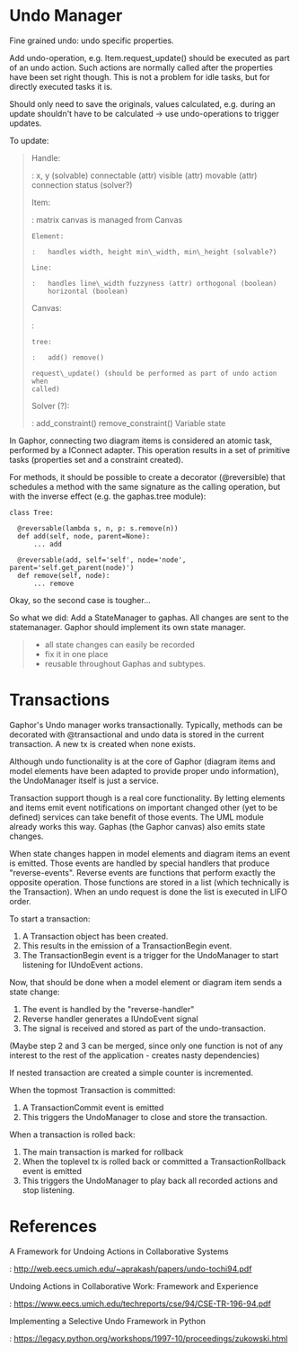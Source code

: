 # Undo Manager

Fine grained undo: undo specific properties.

Add undo-operation, e.g. Item.request\_update() should be executed as
part of an undo action. Such actions are normally called after the
properties have been set right though. This is not a problem for idle
tasks, but for directly executed tasks it is.

Should only need to save the originals, values calculated, e.g. during
an update shouldn\'t have to be calculated -\> use undo-operations to
trigger updates.

To update:

> Handle:
>
> :   x, y (solvable) connectable (attr) visible (attr) movable (attr)
>     connection status (solver?)
>
> Item:
>
> :   matrix canvas is managed from Canvas
>
>     Element:
>
>     :   handles width, height min\_width, min\_height (solvable?)
>
>     Line:
>
>     :   handles line\_width fuzzyness (attr) orthogonal (boolean)
>         horizontal (boolean)
>
> Canvas:
>
> :   
>
>     tree:
>
>     :   add() remove()
>
>     request\_update() (should be performed as part of undo action when
>     called)
>
> Solver (?):
>
> :   add\_constraint() remove\_constraint() Variable state
>
In Gaphor, connecting two diagram items is considered an atomic task,
performed by a IConnect adapter. This operation results in a set of
primitive tasks (properties set and a constraint created).

For methods, it should be possible to create a decorator (\@reversible)
that schedules a method with the same signature as the calling
operation, but with the inverse effect (e.g. the gaphas.tree module):

    class Tree:

      @reversable(lambda s, n, p: s.remove(n))
      def add(self, node, parent=None):
          ... add

      @reversable(add, self='self', node='node', parent='self.get_parent(node)')
      def remove(self, node):
          ... remove

Okay, so the second case is tougher\...

So what we did: Add a StateManager to gaphas. All changes are sent to
the statemanager. Gaphor should implement its own state manager.

> -   all state changes can easily be recorded
> -   fix it in one place
> -   reusable throughout Gaphas and subtypes.

Transactions
============

Gaphor\'s Undo manager works transactionally. Typically, methods can be
decorated with \@transactional and undo data is stored in the current
transaction. A new tx is created when none exists.

Although undo functionality is at the core of Gaphor (diagram items and
model elements have been adapted to provide proper undo information),
the UndoManager itself is just a service.

Transaction support though is a real core functionality. By letting
elements and items emit event notifications on important changed other
(yet to be defined) services can take benefit of those events. The UML
module already works this way. Gaphas (the Gaphor canvas) also emits
state changes.

When state changes happen in model elements and diagram items an event
is emitted. Those events are handled by special handlers that produce
\"reverse-events\". Reverse events are functions that perform exactly
the opposite operation. Those functions are stored in a list (which
technically is the Transaction). When an undo request is done the list
is executed in LIFO order.

To start a transaction:

1.  A Transaction object has been created.
2.  This results in the emission of a TransactionBegin event.
3.  The TransactionBegin event is a trigger for the UndoManager to start
    listening for IUndoEvent actions.

Now, that should be done when a model element or diagram item sends a
state change:

1.  The event is handled by the \"reverse-handler\"
2.  Reverse handler generates a IUndoEvent signal
3.  The signal is received and stored as part of the undo-transaction.

(Maybe step 2 and 3 can be merged, since only one function is not of any
interest to the rest of the application - creates nasty dependencies)

If nested transaction are created a simple counter is incremented.

When the topmost Transaction is committed:

1.  A TransactionCommit event is emitted
2.  This triggers the UndoManager to close and store the transaction.

When a transaction is rolled back:

1.  The main transaction is marked for rollback
2.  When the toplevel tx is rolled back or committed a
    TransactionRollback event is emitted
3.  This triggers the UndoManager to play back all recorded actions and
    stop listening.

References
==========

A Framework for Undoing Actions in Collaborative Systems

:   <http://web.eecs.umich.edu/~aprakash/papers/undo-tochi94.pdf>

Undoing Actions in Collaborative Work: Framework and Experience

:   <https://www.eecs.umich.edu/techreports/cse/94/CSE-TR-196-94.pdf>

Implementing a Selective Undo Framework in Python

:   <https://legacy.python.org/workshops/1997-10/proceedings/zukowski.html>
